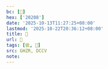 ```yaml
---
bc: [𠈈]
hex: ['20208']
date: '2025-10-13T11:27:25+08:00'
lastmod: '2025-10-22T20:36:12+08:00'
title: 󰗢
url: 󰗢
tags: [佌, 𠈈]
src: GHZR, DCCV
note:
---
```

